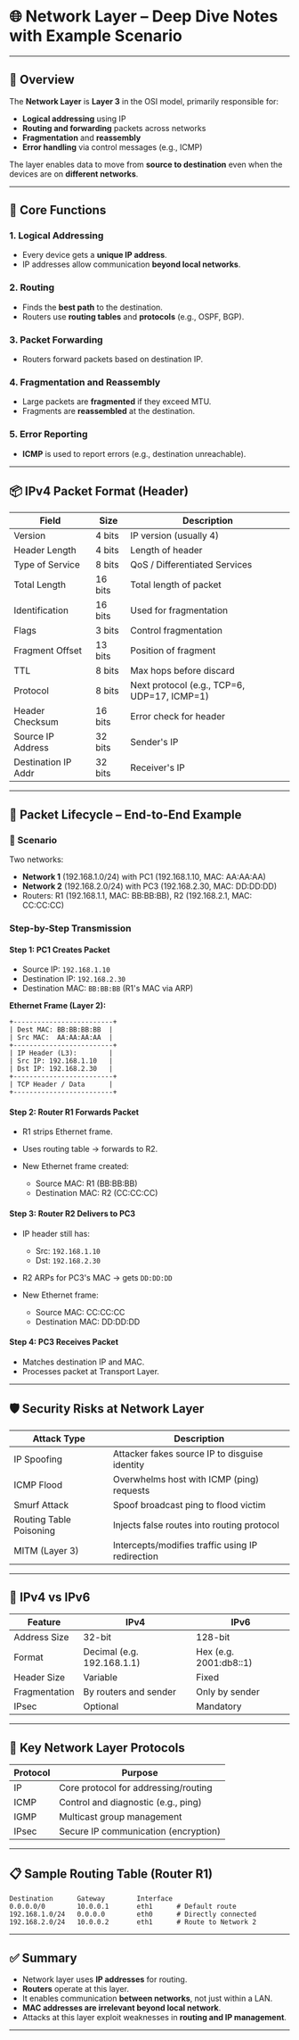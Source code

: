 # 🌐 Network Layer – Deep Dive Notes with Example Scenario

---

## 📘 Overview

The **Network Layer** is **Layer 3** in the OSI model, primarily responsible for:

* **Logical addressing** using IP
* **Routing and forwarding** packets across networks
* **Fragmentation** and **reassembly**
* **Error handling** via control messages (e.g., ICMP)

The layer enables data to move from **source to destination** even when the devices are on **different networks**.

---

## 🧱 Core Functions

### 1. Logical Addressing

* Every device gets a **unique IP address**.
* IP addresses allow communication **beyond local networks**.

### 2. Routing

* Finds the **best path** to the destination.
* Routers use **routing tables** and **protocols** (e.g., OSPF, BGP).

### 3. Packet Forwarding

* Routers forward packets based on destination IP.

### 4. Fragmentation and Reassembly

* Large packets are **fragmented** if they exceed MTU.
* Fragments are **reassembled** at the destination.

### 5. Error Reporting

* **ICMP** is used to report errors (e.g., destination unreachable).

---

## 📦 IPv4 Packet Format (Header)

| Field               | Size    | Description                                 |
| ------------------- | ------- | ------------------------------------------- |
| Version             | 4 bits  | IP version (usually 4)                      |
| Header Length       | 4 bits  | Length of header                            |
| Type of Service     | 8 bits  | QoS / Differentiated Services               |
| Total Length        | 16 bits | Total length of packet                      |
| Identification      | 16 bits | Used for fragmentation                      |
| Flags               | 3 bits  | Control fragmentation                       |
| Fragment Offset     | 13 bits | Position of fragment                        |
| TTL                 | 8 bits  | Max hops before discard                     |
| Protocol            | 8 bits  | Next protocol (e.g., TCP=6, UDP=17, ICMP=1) |
| Header Checksum     | 16 bits | Error check for header                      |
| Source IP Address   | 32 bits | Sender's IP                                 |
| Destination IP Addr | 32 bits | Receiver's IP                               |

---

## 🔁 Packet Lifecycle – End-to-End Example

### 🧪 Scenario

Two networks:

* **Network 1** (192.168.1.0/24) with PC1 (192.168.1.10, MAC: AA\:AA\:AA)
* **Network 2** (192.168.2.0/24) with PC3 (192.168.2.30, MAC: DD\:DD\:DD)
* Routers: R1 (192.168.1.1, MAC: BB\:BB\:BB), R2 (192.168.2.1, MAC: CC\:CC\:CC)

### Step-by-Step Transmission

#### **Step 1: PC1 Creates Packet**

* Source IP: `192.168.1.10`
* Destination IP: `192.168.2.30`
* Destination MAC: `BB:BB:BB` (R1's MAC via ARP)

**Ethernet Frame (Layer 2):**

```
+-------------------------+
| Dest MAC: BB:BB:BB:BB  |
| Src MAC:  AA:AA:AA:AA  |
+-------------------------+
| IP Header (L3):        |
| Src IP: 192.168.1.10   |
| Dst IP: 192.168.2.30   |
+-------------------------+
| TCP Header / Data      |
+-------------------------+
```

#### **Step 2: Router R1 Forwards Packet**

* R1 strips Ethernet frame.
* Uses routing table → forwards to R2.
* New Ethernet frame created:

  * Source MAC: R1 (BB\:BB\:BB)
  * Destination MAC: R2 (CC\:CC\:CC)

#### **Step 3: Router R2 Delivers to PC3**

* IP header still has:

  * Src: `192.168.1.10`
  * Dst: `192.168.2.30`
* R2 ARPs for PC3's MAC → gets `DD:DD:DD`
* New Ethernet frame:

  * Source MAC: CC\:CC\:CC
  * Destination MAC: DD\:DD\:DD

#### **Step 4: PC3 Receives Packet**

* Matches destination IP and MAC.
* Processes packet at Transport Layer.

---

## 🛡️ Security Risks at Network Layer

| Attack Type             | Description                                      |
| ----------------------- | ------------------------------------------------ |
| IP Spoofing             | Attacker fakes source IP to disguise identity    |
| ICMP Flood              | Overwhelms host with ICMP (ping) requests        |
| Smurf Attack            | Spoof broadcast ping to flood victim             |
| Routing Table Poisoning | Injects false routes into routing protocol       |
| MITM (Layer 3)          | Intercepts/modifies traffic using IP redirection |

---

## 🧠 IPv4 vs IPv6

| Feature       | IPv4                       | IPv6                    |
| ------------- | -------------------------- | ----------------------- |
| Address Size  | 32-bit                     | 128-bit                 |
| Format        | Decimal (e.g. 192.168.1.1) | Hex (e.g. 2001\:db8::1) |
| Header Size   | Variable                   | Fixed                   |
| Fragmentation | By routers and sender      | Only by sender          |
| IPsec         | Optional                   | Mandatory               |

---

## 📘 Key Network Layer Protocols

| Protocol | Purpose                              |
| -------- | ------------------------------------ |
| IP       | Core protocol for addressing/routing |
| ICMP     | Control and diagnostic (e.g., ping)  |
| IGMP     | Multicast group management           |
| IPsec    | Secure IP communication (encryption) |

---

## 📋 Sample Routing Table (Router R1)

```
Destination      Gateway        Interface
0.0.0.0/0        10.0.0.1       eth1      # Default route
192.168.1.0/24   0.0.0.0        eth0      # Directly connected
192.168.2.0/24   10.0.0.2       eth1      # Route to Network 2
```

---

## ✅ Summary

* Network layer uses **IP addresses** for routing.
* **Routers** operate at this layer.
* It enables communication **between networks**, not just within a LAN.
* **MAC addresses are irrelevant beyond local network**.
* Attacks at this layer exploit weaknesses in **routing and IP management**.

---
